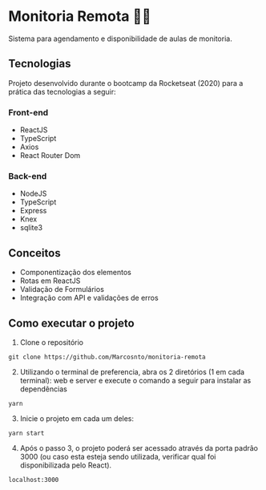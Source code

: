 <h1>Monitoria Remota 👨‍🎓</h1>

<p>Sistema para agendamento e disponibilidade de aulas de monitoria.</p> 


<h2>Tecnologias</h2>
<p>Projeto desenvolvido durante o bootcamp da Rocketseat (2020) para a prática das tecnologias a seguir:</p>
<h3>Front-end</h3>
<ul>
  <li>ReactJS</li>
  <li>TypeScript</li>
  <li>Axios</li>
  <li>React Router Dom</li>
</ul>  

<h3>Back-end</h3>
<ul>
  <li>NodeJS</li>
  <li>TypeScript</li>
  <li>Express</li>
  <li>Knex</li>
  <li>sqlite3</li>
</ul>  

<h2>Conceitos</h2>
<ul>
  <li>Componentização dos elementos</li>
  <li>Rotas em ReactJS</li>
  <li>Validação de Formulários</li>
  <li>Integração com API e validações de erros</li>
</ul>  

<h2>Como executar o projeto</h2>

1. Clone o repositório 
```
git clone https://github.com/Marcosnto/monitoria-remota
```

2. Utilizando o terminal de preferencia, abra os 2 diretórios (1 em cada terminal): web e server e execute o comando a seguir para instalar as dependências
```
yarn
```

3. Inicie o projeto em cada um deles: 
```
yarn start
```

4. Após o passo 3, o projeto poderá ser acessado através da porta padrão 3000 (ou caso esta esteja sendo utilizada, verificar qual foi disponibilizada pelo React).
```
localhost:3000
```


